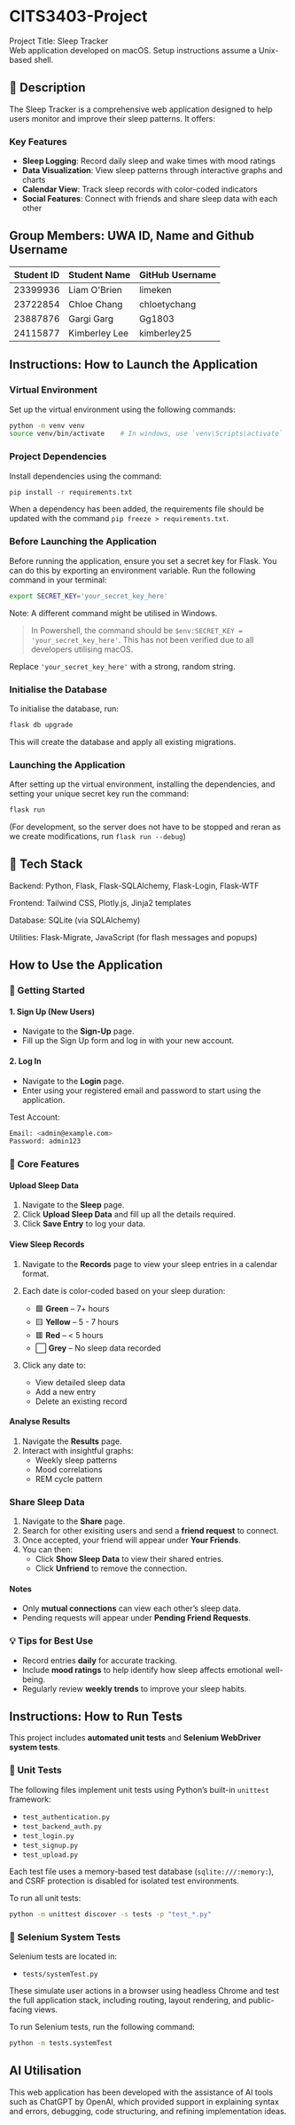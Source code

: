 # CITS3403-Project

Project Title: Sleep Tracker <br>
Web application developed on macOS. Setup instructions assume a Unix-based shell.

## 📝 Description

The Sleep Tracker is a comprehensive web application designed to help users monitor and improve their sleep patterns. It offers:

### Key Features

- **Sleep Logging**: Record daily sleep and wake times with mood ratings
- **Data Visualization**: View sleep patterns through interactive graphs and charts
- **Calendar View**: Track sleep records with color-coded indicators
- **Social Features**: Connect with friends and share sleep data with each other

## Group Members: UWA ID, Name and Github Username

| Student ID | Student Name     | GitHub Username |
|------------|------------------|-----------------|
| 23399936   | Liam O'Brien     | limeken         |
| 23722854   | Chloe Chang      | chloetychang    |
| 23887876   | Gargi Garg       | Gg1803          |
| 24115877   | Kimberley Lee    | kimberley25     |

## Instructions: How to Launch the Application

### Virtual Environment

Set up the virtual environment using the following commands:

```bash
python -m venv venv
source venv/bin/activate    # In windows, use `venv\Scripts\activate`
```

### Project Dependencies

Install dependencies using the command:

```bash
pip install -r requirements.txt
```

When a dependency has been added, the requirements file should be updated with the command `pip freeze > requirements.txt`.

### Before Launching the Application

Before running the application, ensure you set a secret key for Flask. You can do this by exporting an environment variable. Run the following command in your terminal:

```bash
export SECRET_KEY='your_secret_key_here'          
```

Note: A different command might be utilised in Windows. <br>
> In Powershell, the command should be `$env:SECRET_KEY = 'your_secret_key_here'`. This has not been verified due to all developers utilising macOS. <br>

Replace `'your_secret_key_here'` with a strong, random string.

### Initialise the Database

To initialise the database, run:

```bash
flask db upgrade
```

This will create the database and apply all existing migrations.

### Launching the Application

After setting up the virtual environment, installing the dependencies, and setting your unique secret key run the command:

```bash
flask run
```

(For development, so the server does not have to be stopped and reran as we create modifications, run `flask run --debug`)

## 🧰 Tech Stack

Backend: Python, Flask, Flask-SQLAlchemy, Flask-Login, Flask-WTF

Frontend: Tailwind CSS, Plotly.js, Jinja2 templates

Database: SQLite (via SQLAlchemy)

Utilities: Flask-Migrate, JavaScript (for flash messages and popups)

## How to Use the Application

### 🚀 Getting Started

#### 1. **Sign Up (New Users)**

- Navigate to the **Sign-Up** page.
- Fill up the Sign Up form and log in with your new account.

#### 2. **Log In**

- Navigate to the **Login** page.
- Enter using your registered email and password to start using the application.

Test Account:

```bash
Email: <admin@example.com>
Password: admin123
```

### 🌙 Core Features

#### Upload Sleep Data

1. Navigate to the **Sleep** page.
2. Click **Upload Sleep Data** and fill up all the details required.
3. Click **Save Entry** to log your data.

#### View Sleep Records

1. Navigate to the **Records** page to view your sleep entries in a calendar format.
2. Each date is color-coded based on your sleep duration:

   - 🟩 **Green** – 7+ hours
   - 🟨 **Yellow** – 5 - 7 hours
   - 🟥 **Red** – < 5 hours
   - ⬜ **Grey** – No sleep data recorded

3. Click any date to:
   - View detailed sleep data
   - Add a new entry
   - Delete an existing record

#### Analyse Results

1. Navigate the **Results** page.
2. Interact with insightful graphs:
   - Weekly sleep patterns
   - Mood correlations
   - REM cycle pattern

### Share Sleep Data

1. Navigate to the **Share** page.
2. Search for other exisiting users and send a **friend request** to connect.
3. Once accepted, your friend will appear under **Your Friends**.
4. You can then:
   - Click **Show Sleep Data** to view their shared entries.
   - Click **Unfriend** to remove the connection.

#### Notes

- Only **mutual connections** can view each other’s sleep data.
- Pending requests will appear under **Pending Friend Requests**.

### 💡 Tips for Best Use

- Record entries **daily** for accurate tracking.
- Include **mood ratings** to help identify how sleep affects emotional well-being.
- Regularly review **weekly trends** to improve your sleep habits.

## Instructions: How to Run Tests

This project includes **automated unit tests** and **Selenium WebDriver system tests**.

### 🔹 Unit Tests

The following files implement unit tests using Python’s built-in `unittest` framework:

- `test_authentication.py`
- `test_backend_auth.py`
- `test_login.py`
- `test_signup.py`
- `test_upload.py`

Each test file uses a memory-based test database (`sqlite:///:memory:`), and CSRF protection is disabled for isolated test environments.

To run all unit tests:

```bash
python -m unittest discover -s tests -p "test_*.py"
```

### 🔹 Selenium System Tests

Selenium tests are located in:

- `tests/systemTest.py`

These simulate user actions in a browser using headless Chrome and test the full application stack, including routing, layout rendering, and public-facing views.

To run Selenium tests, run the following command:

```bash
python -m tests.systemTest
```

## AI Utilisation
This web application has been developed with the assistance of AI tools such as ChatGPT by OpenAI, which provided support in explaining syntax and errors, debugging, code structuring, and refining implementation ideas.
